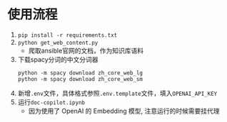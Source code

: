 # 使用流程

1. `pip install -r requirements.txt`
2. `python get_web_content.py`
   - 爬取ansible官网的文档，作为知识库语料
3. 下载spacy分词的中文分词器
   ```shell
   python -m spacy download zh_core_web_lg
   python -m spacy download zh_core_web_sm
   ```
4. 新增`.env`文件，具体格式参照`.env.template`文件，填入`OPENAI_API_KEY`
5. 运行`doc-copilot.ipynb`
   - 因为使用了 OpenAI 的 Embedding 模型, 注意运行的时候需要挂代理